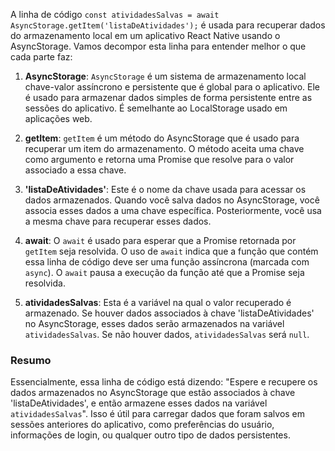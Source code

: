 A linha de código `const atividadesSalvas = await AsyncStorage.getItem('listaDeAtividades');` é usada para recuperar dados do armazenamento local em um aplicativo React Native usando o AsyncStorage. Vamos decompor esta linha para entender melhor o que cada parte faz:

1. **AsyncStorage**: `AsyncStorage` é um sistema de armazenamento local chave-valor assíncrono e persistente que é global para o aplicativo. Ele é usado para armazenar dados simples de forma persistente entre as sessões do aplicativo. É semelhante ao LocalStorage usado em aplicações web.

2. **getItem**: `getItem` é um método do AsyncStorage que é usado para recuperar um item do armazenamento. O método aceita uma chave como argumento e retorna uma Promise que resolve para o valor associado a essa chave.

3. **'listaDeAtividades'**: Este é o nome da chave usada para acessar os dados armazenados. Quando você salva dados no AsyncStorage, você associa esses dados a uma chave específica. Posteriormente, você usa a mesma chave para recuperar esses dados.

4. **await**: O `await` é usado para esperar que a Promise retornada por `getItem` seja resolvida. O uso de `await` indica que a função que contém essa linha de código deve ser uma função assíncrona (marcada com `async`). O `await` pausa a execução da função até que a Promise seja resolvida.

5. **atividadesSalvas**: Esta é a variável na qual o valor recuperado é armazenado. Se houver dados associados à chave 'listaDeAtividades' no AsyncStorage, esses dados serão armazenados na variável `atividadesSalvas`. Se não houver dados, `atividadesSalvas` será `null`.

### Resumo

Essencialmente, essa linha de código está dizendo: "Espere e recupere os dados armazenados no AsyncStorage que estão associados à chave 'listaDeAtividades', e então armazene esses dados na variável `atividadesSalvas`". Isso é útil para carregar dados que foram salvos em sessões anteriores do aplicativo, como preferências do usuário, informações de login, ou qualquer outro tipo de dados persistentes.